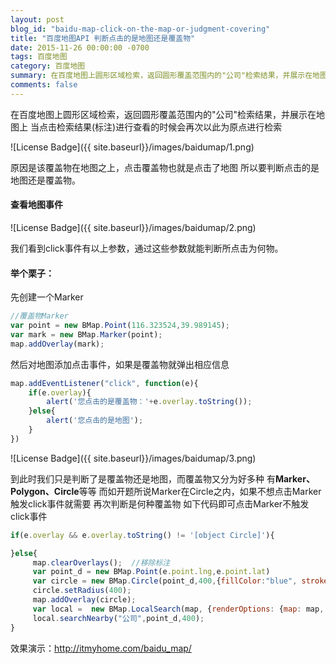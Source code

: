 ```yaml
---
layout: post
blog_id: "baidu-map-click-on-the-map-or-judgment-covering"
title: "百度地图API 判断点击的是地图还是覆盖物"
date: 2015-11-26 00:00:00 -0700
tags: 百度地图
category: 百度地图
summary: 在百度地图上圆形区域检索，返回圆形覆盖范围内的"公司"检索结果，并展示在地图上
comments: false
---
```


在百度地图上圆形区域检索，返回圆形覆盖范围内的"公司"检索结果，并展示在地图上
当点击检索结果(标注)进行查看的时候会再次以此为原点进行检索

![License Badge]({{ site.baseurl}}/images/baidumap/1.png)

原因是该覆盖物在地图之上，点击覆盖物也就是点击了地图
所以要判断点击的是地图还是覆盖物。

#### 查看地图事件

![License Badge]({{ site.baseurl}}/images/baidumap/2.png)

我们看到click事件有以上参数，通过这些参数就能判断所点击为何物。

#### 举个栗子：

先创建一个Marker

```js
//覆盖物Marker
var point = new BMap.Point(116.323524,39.989145);
var mark = new BMap.Marker(point);
map.addOverlay(mark);
```

然后对地图添加点击事件，如果是覆盖物就弹出相应信息

```js
map.addEventListener("click", function(e){ 
	if(e.overlay){
	    alert('您点击的是覆盖物：'+e.overlay.toString());   
	}else{
	    alert('您点击的是地图');
	}						    
})
```

![License Badge]({{ site.baseurl}}/images/baidumap/3.png)

到此时我们只是判断了是覆盖物还是地图，而覆盖物又分为好多种
有**Marker、Polygon、Circle**等等
而如开题所说Marker在Circle之内，如果不想点击Marker触发click事件就需要
再次判断是何种覆盖物
如下代码即可点击Marker不触发click事件

```js
if(e.overlay && e.overlay.toString() != '[object Circle]'){

}else{
     map.clearOverlays();  //移除标注
     var point_d = new BMap.Point(e.point.lng,e.point.lat)
     var circle = new BMap.Circle(point_d,400,{fillColor:"blue", strokeWeight: 1 ,fillOpacity: 0.3, strokeOpacity: 0.3});
     circle.setRadius(400);
     map.addOverlay(circle);
     var local =  new BMap.LocalSearch(map, {renderOptions: {map: map, autoViewport: false}});  
     local.searchNearby("公司",point_d,400);
}
```

效果演示：<a href="http://itmyhome.com/baidu_map/">http://itmyhome.com/baidu_map/</a>

<br>